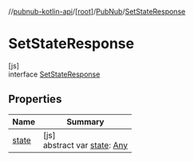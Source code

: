 //[pubnub-kotlin-api](../../../../index.md)/[[root]](../../index.md)/[PubNub](../index.md)/[SetStateResponse](index.md)

# SetStateResponse

[js]\
interface [SetStateResponse](index.md)

## Properties

| Name | Summary |
|---|---|
| [state](state.md) | [js]<br>abstract var [state](state.md): [Any](https://kotlinlang.org/api/latest/jvm/stdlib/kotlin-stdlib/kotlin/-any/index.html) |
